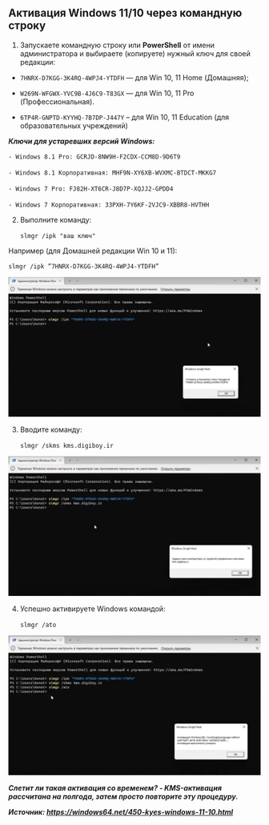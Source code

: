 ## Активация Windows 11/10 через командную строку

1. Запускаете командную строку или **PowerShell** от имени администратора и выбираете (копируете) нужный ключ для своей редакции:

  - `7HNRX-D7KGG-3K4RQ-4WPJ4-YTDFH` — для Win 10, 11 Home (Домашняя);
  
  - `W269N-WFGWX-YVC9B-4J6C9-T83GX` — для Win 10, 11 Pro (Профессиональная).
  
  - `6TP4R-GNPTD-KYYHQ-7B7DP-J447Y` – для Win 10, 11 Education (для образовательных учреждений)

***Ключи для устаревших версий Windows:***

    - Windows 8.1 Pro: GCRJD-8NW9H-F2CDX-CCM8D-9D6T9

    - Windows 8.1 Корпоративная: MHF9N-XY6XB-WVXMC-BTDCT-MKKG7

    - Windows 7 Pro: FJ82H-XT6CR-J8D7P-XQJJ2-GPDD4

    - Windows 7 Корпоративная: 33PXH-7Y6KF-2VJC9-XBBR8-HVTHH

2. Выполните команду:

    `slmgr /ipk "ваш ключ"`

Например (для Домашней редакции Win 10 и 11):

    slmgr /ipk ”7HNRX-D7KGG-3K4RQ-4WPJ4-YTDFH”

![img.png](../images/img_activate.png)


3. Вводите команду:

    `slmgr /skms kms.digiboy.ir`

![img_1.png](../images/img_1_activate.png)

4. Успешно активируете Windows командой:

    `slmgr /ato`

![img_2.png](../images/img_2_activate.png)


***Слетит ли такая активация со временем? - KMS-активация рассчитана на полгода, затем просто повторите эту процедуру.***

***Источник: https://windows64.net/450-kyes-windows-11-10.html***